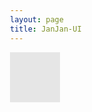 ```yaml
---
layout: page
title: JanJan-UI
---
```


<html>
  <head>
    <title>JanJan-UI</title>
    <style>
      html,body{min-width:50rem}
    </style>
  </head>
  <body>
    <div style='background-color:#e6e6e6;width:5rem;height:5rem;border-radius=0.25rem'></div>
  </body>
</html>
